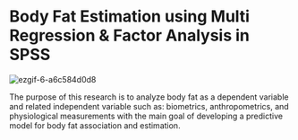# Body Fat Estimation using Multi Regression & Factor Analysis in SPSS  

![ezgif-6-a6c584d0d8](https://github.com/AfifRifaie95/SPSS-Multivariate-Methods-for-Data-Analysis/assets/159521904/cfe221ec-39ca-42ea-bf7d-8eace4887cbe)


The purpose of this research is to analyze body fat as a dependent variable and related independent variable such as:
biometrics, anthropometrics, and physiological measurements with the main goal of developing a predictive model for body fat association and estimation.


